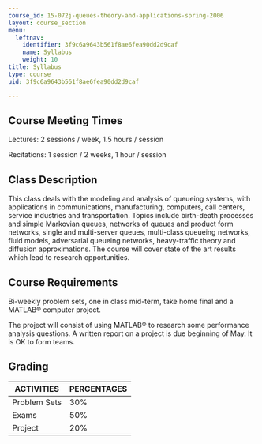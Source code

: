 ```yaml
---
course_id: 15-072j-queues-theory-and-applications-spring-2006
layout: course_section
menu:
  leftnav:
    identifier: 3f9c6a9643b561f8ae6fea90dd2d9caf
    name: Syllabus
    weight: 10
title: Syllabus
type: course
uid: 3f9c6a9643b561f8ae6fea90dd2d9caf

---
```


Course Meeting Times
--------------------

Lectures: 2 sessions / week, 1.5 hours / session

Recitations: 1 session / 2 weeks, 1 hour / session

Class Description
-----------------

This class deals with the modeling and analysis of queueing systems, with applications in communications, manufacturing, computers, call centers, service industries and transportation. Topics include birth-death processes and simple Markovian queues, networks of queues and product form networks, single and multi-server queues, multi-class queueing networks, fluid models, adversarial queueing networks, heavy-traffic theory and diffusion approximations. The course will cover state of the art results which lead to research opportunities.

Course Requirements
-------------------

Bi-weekly problem sets, one in class mid-term, take home final and a MATLAB® computer project.

The project will consist of using MATLAB® to research some performance analysis questions. A written report on a project is due beginning of May. It is OK to form teams.

Grading
-------

| ACTIVITIES | PERCENTAGES |
| --- | --- |
| Problem Sets | 30% |
| Exams | 50% |
| Project | 20%